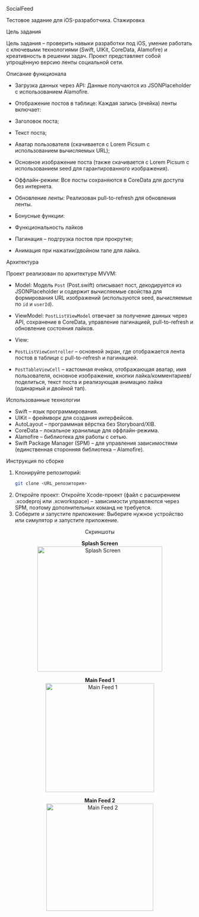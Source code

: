 SocialFeed

Тестовое задание для iOS-разработчика. Стажировка

Цель задания

Цель задания – проверить навыки разработки под iOS, умение работать с ключевыми технологиями (Swift, UIKit, CoreData, Alamofire) и креативность в решении задач. Проект представляет собой упрощённую версию ленты социальной сети.

Описание функционала

- Загрузка данных через API:
  Данные получаются из JSONPlaceholder с использованием Alamofire.

- Отображение постов в таблице:
  Каждая запись (ячейка) ленты включает:
 - Заголовок поста;
 - Текст поста;
 - Аватар пользователя (скачивается с Lorem Picsum с использованием вычисляемых URL);
 - Основное изображение поста (также скачивается с Lorem Picsum с использованием seed для гарантированного изображения).

- Оффлайн-режим:
  Все посты сохраняются в CoreData для доступа без интернета.

- Обновление ленты:
  Реализован pull-to-refresh для обновления ленты.

- Бонусные функции:
 - Функциональность лайков 
 - Пагинация – подгрузка постов при прокрутке;
 - Анимация при нажатии/двойном тапе для лайка.

Архитектура

Проект реализован по архитектуре MVVM:

- Model:
  Модель `Post` (Post.swift) описывает пост, декодируется из JSONPlaceholder и содержит вычисляемые свойства для формирования URL изображений (используются seed, вычисляемые по `id` и `userId`).

- ViewModel:
  `PostListViewModel` отвечает за получение данных через API, сохранение в CoreData, управление пагинацией, pull-to-refresh и обновление состояния лайков.

- View:
 - `PostListViewController` – основной экран, где отображается лента постов в таблице с pull-to-refresh и пагинацией.
 - `PostTableViewCell` – кастомная ячейка, отображающая аватар, имя пользователя, основное изображение, кнопки лайка/комментариев/поделиться, текст поста и реализующая анимацию лайка (одинарный и двойной тап).

Использованные технологии

- Swift – язык программирования.
- UIKit – фреймворк для создания интерфейсов.
- AutoLayout – программная вёрстка без Storyboard/XIB.
- CoreData – локальное хранилище для оффлайн-режима.
- Alamofire – библиотека для работы с сетью.
- Swift Package Manager (SPM) – для управления зависимостями (единственная сторонняя библиотека – Alamofire).

Инструкция по сборке

1. Клонируйте репозиторий:
   ```bash
   git clone <URL_репозитория>
2. Откройте проект:
Откройте Xcode-проект (файл с расширением .xcodeproj или .xcworkspace) – зависимости управляются через SPM, поэтому дополнительных команд не требуется.
3. Соберите и запустите приложение:
Выберите нужное устройство или симулятор и запустите приложение.

<p align="center">Скриншоты
</p>
<p align="center">
  <strong>Splash Screen</strong><br>
  <img src="https://github.com/user-attachments/assets/7e466b75-a705-42c8-8e9d-138abaf97f9b" alt="Splash Screen" width="336" />
</p>

<p align="center">
  <strong>Main Feed 1</strong><br>
  <img src="https://github.com/user-attachments/assets/c6f293a5-a482-4283-afb2-2c9cae8bbd4e" alt="Main Feed 1" width="292" />
</p>

<p align="center">
  <strong>Main Feed 2</strong><br>
  <img src="https://github.com/user-attachments/assets/f2e30be9-a496-4f26-9b13-f4d6a7b5b4b7" alt="Main Feed 2" width="288" />
</p>




